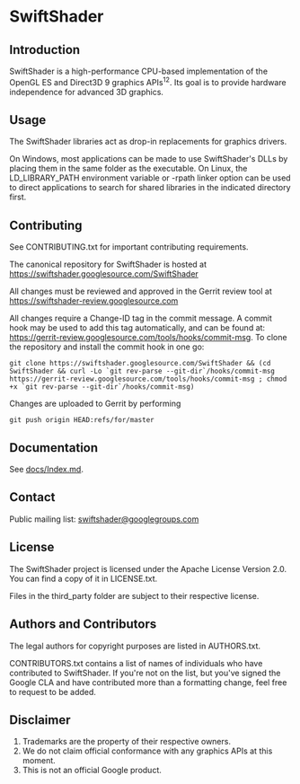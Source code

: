 SwiftShader
==========

Introduction
-----------------

SwiftShader is a high-performance CPU-based implementation of the OpenGL ES and Direct3D 9 graphics APIs<sup>1</sup><sup>2</sup>. Its goal is to provide hardware independence for advanced 3D graphics.

Usage
--------

The SwiftShader libraries act as drop-in replacements for graphics drivers.

On Windows, most applications can be made to use SwiftShader's DLLs by placing them in the same folder as the executable. On Linux, the LD\_LIBRARY\_PATH environment variable or -rpath linker option can be used to direct applications to search for shared libraries in the indicated directory first.

Contributing
-----------------

See CONTRIBUTING.txt for important contributing requirements.

The canonical repository for SwiftShader is hosted at
https://swiftshader.googlesource.com/SwiftShader

All changes must be reviewed and approved in the Gerrit review tool at
https://swiftshader-review.googlesource.com

All changes require a Change-ID tag in the commit message. A commit hook may be used to add this tag automatically, and can be found at:
https://gerrit-review.googlesource.com/tools/hooks/commit-msg. To clone the repository and install the commit hook in one go: 

    git clone https://swiftshader.googlesource.com/SwiftShader && (cd SwiftShader && curl -Lo `git rev-parse --git-dir`/hooks/commit-msg https://gerrit-review.googlesource.com/tools/hooks/commit-msg ; chmod +x `git rev-parse --git-dir`/hooks/commit-msg)

Changes are uploaded to Gerrit by performing

    git push origin HEAD:refs/for/master

Documentation
-------------

See [docs/Index.md](docs/Index.md).

Contact
-----------

Public mailing list: swiftshader@googlegroups.com

License
----------

The SwiftShader project is licensed under the Apache License Version 2.0. You can find a copy of it in LICENSE.txt.

Files in the third_party folder are subject to their respective license.

Authors and Contributors
-----------------------------------

The legal authors for copyright purposes are listed in AUTHORS.txt.

CONTRIBUTORS.txt contains a list of names of individuals who have contributed to SwiftShader. If you're not on the list, but you've signed the Google CLA and have contributed more than a formatting change, feel free to request to be added.

Disclaimer
---------------

1. Trademarks are the property of their respective owners.
2. We do not claim official conformance with any graphics APIs at this moment.
3. This is not an official Google product.